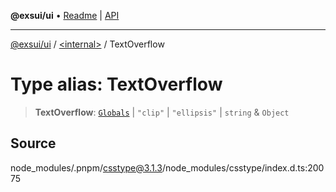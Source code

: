 **@exsui/ui** • [Readme](../../README.md) \| [API](../../globals.md)

***

[@exsui/ui](../../README.md) / [\<internal\>](../README.md) / TextOverflow

# Type alias: TextOverflow

> **TextOverflow**: [`Globals`](Globals.md) \| `"clip"` \| `"ellipsis"` \| `string` & `Object`

## Source

node\_modules/.pnpm/csstype@3.1.3/node\_modules/csstype/index.d.ts:20075
